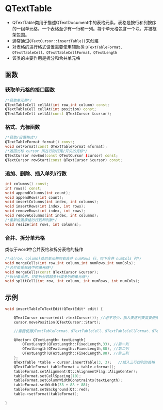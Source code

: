# QTextTable

* QTextTable类用于描述QTextDocument中的表格元素，表格是按行和列按序的一组单元格，一个表格至少有一行和一列。每个单元格包含一个块，并被框架包围。
* 通常通过`QTextCursor::insertTable()`来创建
* 对表格的进行格式设置需要使用辅助类:`QTextTableFormat、QTextTableCell、QTextTableCellFormat、QTextLength`
* 该类的主要作用是拆分和合并单元格
  
## 函数

### 获取单元格的接口函数

```cpp
/*获取单元格*/
QTextTableCell cellAt(int row,int column) const;
QTextTableCell cellAt(int position) const;
QTextTableCell cellAt(const QTextCursor &cursor);
```

### 格式、光标函数

```cpp
/*获取/设置格式*/
QTextTableFormat format() const;
void setFormat(const QTextTableFormat &format);
/*返回光标 cursor 所在行的行尾/开头的光标*/
QTextCursor rowEnd(const QTextCursor $cursor) const;
QTextCursor rowStart(const QTextCursor &cursor) const;
```
  
### 追加、删除、插入单列/行数

```cpp
int columns() const;
int rows() const;
void appendColumns(int count);
void appendRows(int count);
void insertColumns(int index, int columns);
void insertRows(int index, int rows);
void removeRows(int index, int rows);
void removeColumns(int index, int columns);
/*重新设置表格的行数和列数*/
void resize(int rows, int columns);
```

### 合并、拆分单元格

类似于word中合并表格和拆分表格的操作

```cpp
/*从(row，column)处的单元格向右合并 numRows 行，向下合并 numCols 列*/
void mergeCells(int row,int column,int numRows,int numCols);
/*合并由光标选中的单元格*/
void mergeCells(const QTextCursor &cursor);
/*拆分单元格，只能拆分跨越多行或多列的单元格*/
void splitCell(int row, int column, int numRows, int numCols);
```

## 示例

```cpp
void insertTableToTextEdit(QTextEdit* edit) {

	QTextCursor cursor(edit->textCursor());	//必不可少，插入表格列表需要使用QTextCursor类来辅助完成
	cursor.movePosition(QTextCursor::Start);

	//需要使用QTextTableFormat、QTextTableCell、QTextTableCellFormat、QTextLength来设置表格

	QVector< QTextLength> textLength{
		QTextLength(QTextLength::FixedLength,33), //第一列
		QTextLength(QTextLength::FixedLength,88), //第二列
		QTextLength(QTextLength::FixedLength,88), //第三列
	};
	QTextTable *table = cursor.insertTable(3, 3);	//插入三行四列的表格
	QTextTableFormat tableFormat = table->format();
	tableFormat.setAlignment(Qt::AlignmentFlag::AlignCenter);
	tableFormat.setCellSpacing(10);
	tableFormat.setColumnWidthConstraints(textLength);
	tableFormat.setWidth(33 + 88 + 88);
	tableFormat.setBackground(Qt::red);
	table->setFormat(tableFormat);
	
}
```